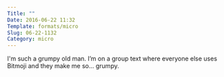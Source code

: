```yaml
---
Title: ""
Date: 2016-06-22 11:32
Template: formats/micro
Slug: 06-22-1132
Category: micro
---
```


I'm such a grumpy old man. I’m on a group text where everyone else uses Bitmoji and they make me so... grumpy.
